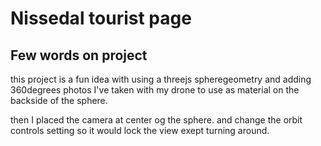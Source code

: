# Nissedal tourist page

## Few words on project

this project is a fun idea with using a threejs spheregeometry and adding 360degrees photos I've taken with my drone to use as material on the backside of the sphere.

then I placed the camera at center og the sphere. and change the orbit controls setting so it would lock the view exept turning around.
